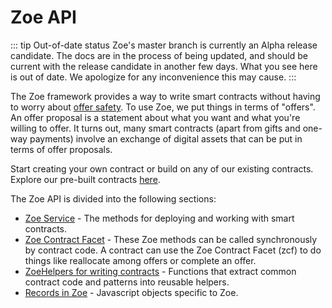 # Zoe API

<Zoe-Version/>

::: tip Out-of-date status
Zoe's master branch is currently an Alpha release candidate. The docs
are in the process of being updated, and should be current with
the release candidate in another few days. What you see here is out of
date. We apologize for any inconvenience this may cause. 
:::

The Zoe framework provides a way to write smart contracts without having to worry about [offer safety](../guide/offer-safety.md). To use Zoe, we put things in terms of "offers". An offer proposal is a statement about what you want and what you're willing to offer. It turns out, many smart contracts (apart from gifts and one-way payments) involve an exchange of digital assets that can be put in terms of offer proposals.

Start creating your own contract or build on any of our existing contracts.
Explore our pre-built contracts [here](../guide/contracts/README.md).

The Zoe API is divided into the following sections:

- [Zoe Service](./zoe.md) - 
  The methods for deploying and working with smart contracts.
- [Zoe Contract Facet](./zoe-contract-facet.md) -
  These Zoe methods can be called synchronously by contract code. A contract can use the Zoe Contract Facet (zcf) to do things like reallocate among offers or complete an offer.
- [ZoeHelpers for writing contracts](./zoe-helpers.md) -
  Functions that extract common contract code and patterns into reusable helpers.
- [Records in Zoe](./records.md) -
  Javascript objects specific to Zoe. 
